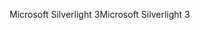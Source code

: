 <span data-ttu-id="14bb2-101">Microsoft Silverlight 3</span><span class="sxs-lookup"><span data-stu-id="14bb2-101">Microsoft Silverlight 3</span></span>